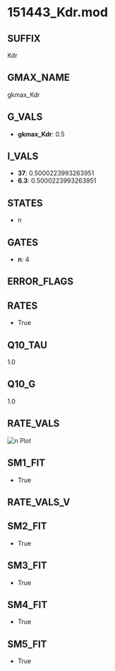 # 151443_Kdr.mod

## SUFFIX

Kdr

## GMAX_NAME

gkmax_Kdr

## G_VALS

- **gkmax_Kdr**: 0.5

## I_VALS

- **37**: 0.5000223993263951
- **6.3**: 0.5000223993263951

## STATES

- n

## GATES

- **n**: 4

## ERROR_FLAGS


## RATES

- True

## Q10_TAU

1.0

## Q10_G

1.0

## RATE_VALS

![n Plot](/Users/pbozelos/Dropbox/icg-Chai-Panos/supermodels/output_markdown_files/K/151443_Kdr.mod/images/n.png)

## SM1_FIT

- True

## RATE_VALS_V

## SM2_FIT

- True

## SM3_FIT

- True

## SM4_FIT

- True

## SM5_FIT

- True

